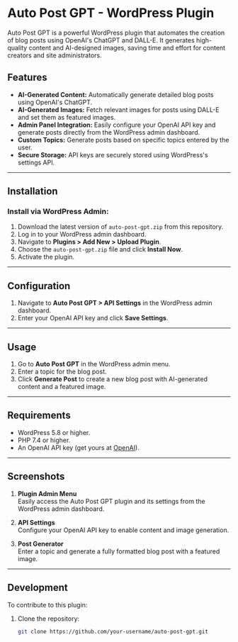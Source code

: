 # Auto Post GPT - WordPress Plugin

Auto Post GPT is a powerful WordPress plugin that automates the creation of blog posts using OpenAI's ChatGPT and DALL-E. It generates high-quality content and AI-designed images, saving time and effort for content creators and site administrators.

## Features

- **AI-Generated Content:** Automatically generate detailed blog posts using OpenAI's ChatGPT.
- **AI-Generated Images:** Fetch relevant images for posts using DALL-E and set them as featured images.
- **Admin Panel Integration:** Easily configure your OpenAI API key and generate posts directly from the WordPress admin dashboard.
- **Custom Topics:** Generate posts based on specific topics entered by the user.
- **Secure Storage:** API keys are securely stored using WordPress's settings API.

---

## Installation

### Install via WordPress Admin:
1. Download the latest version of `auto-post-gpt.zip` from this repository.
2. Log in to your WordPress admin dashboard.
3. Navigate to **Plugins > Add New > Upload Plugin**.
4. Choose the `auto-post-gpt.zip` file and click **Install Now**.
5. Activate the plugin.

---

## Configuration

1. Navigate to **Auto Post GPT > API Settings** in the WordPress admin dashboard.
2. Enter your OpenAI API key and click **Save Settings**.

---

## Usage

1. Go to **Auto Post GPT** in the WordPress admin menu.
2. Enter a topic for the blog post.
3. Click **Generate Post** to create a new blog post with AI-generated content and a featured image.

---

## Requirements

- WordPress 5.8 or higher.
- PHP 7.4 or higher.
- An OpenAI API key (get yours at [OpenAI](https://openai.com)).

---

## Screenshots

1. **Plugin Admin Menu**  
   Easily access the Auto Post GPT plugin and its settings from the WordPress admin dashboard.

2. **API Settings**  
   Configure your OpenAI API key to enable content and image generation.

3. **Post Generator**  
   Enter a topic and generate a fully formatted blog post with a featured image.

---

## Development

To contribute to this plugin:
1. Clone the repository:
   ```bash
   git clone https://github.com/your-username/auto-post-gpt.git
